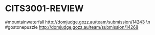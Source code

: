 # CITS3001-REVIEW
  #mountainwaterfall http://domjudge.gozz.au/team/submission/14243 \n
  #gostonepuzzle http://domjudge.gozz.au/team/submission/14268
